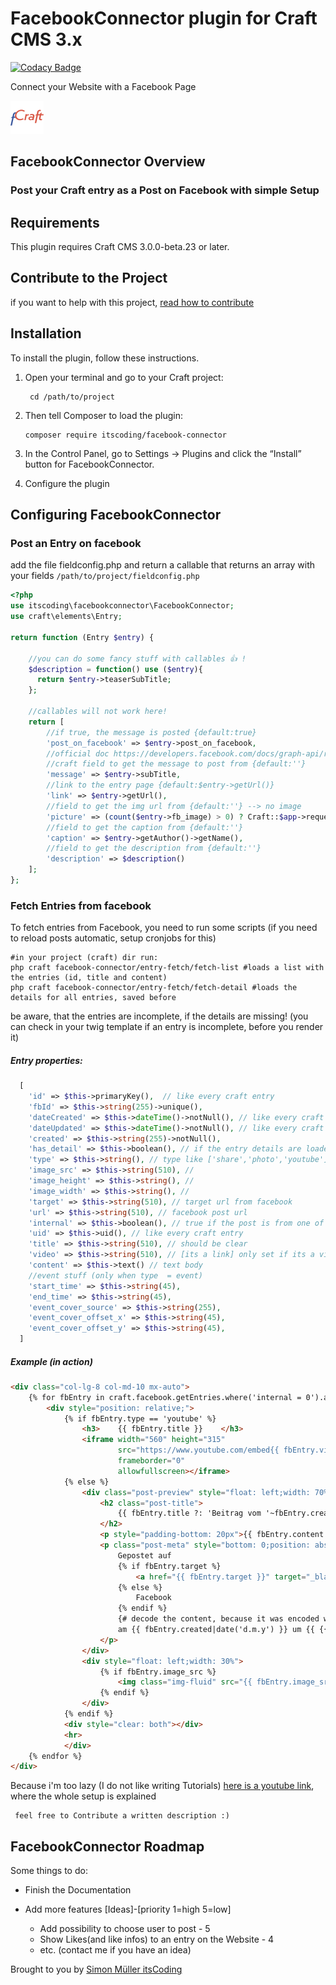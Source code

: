 # FacebookConnector plugin for Craft CMS 3.x
[![Codacy Badge](https://api.codacy.com/project/badge/Grade/a7f189dbcb6645f6bef11d3ad00b617f)](https://www.codacy.com/app/boscho87/facebook-connector?utm_source=github.com&amp;utm_medium=referral&amp;utm_content=boscho87/facebook-connector&amp;utm_campaign=Badge_Grade)

Connect your Website with a Facebook Page

![Screenshot](resources/img/icon.png)

## FacebookConnector Overview
 ### Post your Craft entry as a Post on Facebook with simple Setup

## Requirements
This plugin requires Craft CMS 3.0.0-beta.23 or later.

## Contribute to the Project
if you want to help with this project, [read how to contribute](CONTRIBUTE.md)

## Installation
To install the plugin, follow these instructions.
1. Open your terminal and go to your Craft project:

        cd /path/to/project
        
2. Then tell Composer to load the plugin:

       composer require itscoding/facebook-connector
       
3. In the Control Panel, go to Settings → Plugins and click the “Install” button for FacebookConnector.

4. Configure the plugin

## Configuring FacebookConnector
### Post an Entry on facebook
add the file fieldconfig.php and return a callable that returns an array with your fields
`/path/to/project/fieldconfig.php`

```php
<?php
use itscoding\facebookconnector\FacebookConnector;
use craft\elements\Entry;

return function (Entry $entry) {
   
    //you can do some fancy stuff with callables 👍 !
    $description = function() use ($entry){
      return $entry->teaserSubTitle;  
    };
    
    //callables will not work here!
    return [
        //if true, the message is posted {default:true}
        'post_on_facebook' => $entry->post_on_facebook,
        //official doc https://developers.facebook.com/docs/graph-api/reference/v2.10/post
        //craft field to get the message to post from {default:''}
        'message' => $entry->subTitle,
        //link to the entry page {default:$entry->getUrl()}
        'link' => $entry->getUrl(),
        //field to get the img url from {default:''} --> no image
        'picture' => (count($entry->fb_image) > 0) ? Craft::$app->request->getHostInfo() . $entry->fb_image->first()->getUrl() : '',
        //field to get the caption from {default:''}
        'caption' => $entry->getAuthor()->getName(),
        //field to get the description from {default:''}
        'description' => $description() 
    ];
};
```

### Fetch Entries from facebook
To fetch entries from Facebook, you need to run some scripts (if you need to reload posts automatic, setup cronjobs for this)

```shell
#in your project (craft) dir run:
php craft facebook-connector/entry-fetch/fetch-list #loads a list with the entries (id, title and content)
php craft facebook-connector/entry-fetch/fetch-detail #loads the details for all entries, saved before
```
be aware, that the entries are incomplete, if the details are missing! (you can check in your twig template if an entry is incomplete, before you render it)

##### Entry properties:
```php
  [
    'id' => $this->primaryKey(),  // like every craft entry
    'fbId' => $this->string(255)->unique(),
    'dateCreated' => $this->dateTime()->notNull(), // like every craft entry
    'dateUpdated' => $this->dateTime()->notNull(), // like every craft entry
    'created' => $this->string(255)->notNull(), 
    'has_detail' => $this->boolean(), // if the entry details are loaded 
    'type' => $this->string(), // type like ['share','photo','youtube']
    'image_src' => $this->string(510), //
    'image_height' => $this->string(), //
    'image_width' => $this->string(), // 
    'target' => $this->string(510), // target url from facebook 
    'url' => $this->string(510), // facebook post url
    'internal' => $this->boolean(), // true if the post is from one of the craft pages where the plugin is installed
    'uid' => $this->uid(), // like every craft entry
    'title' => $this->string(510), // should be clear
    'video' => $this->string(510), // [its a link] only set if its a video 'type' (atm. works only wiht youtube
    'content' => $this->text() // text body
    //event stuff (only when type  = event) 
    'start_time' => $this->string(45),
    'end_time' => $this->string(45),
    'event_cover_source' => $this->string(255),
    'event_cover_offset_x' => $this->string(45),
    'event_cover_offset_y' => $this->string(45),
  ]
```

##### Example (in action)
```html
<div class="col-lg-8 col-md-10 mx-auto">
    {% for fbEntry in craft.facebook.getEntries.where('internal = 0').andWhere('type != "event"').limit(3).all %}
        <div style="position: relative;">
            {% if fbEntry.type == 'youtube' %}
                <h3>    {{ fbEntry.title }}    </h3>
                <iframe width="560" height="315"
                        src="https://www.youtube.com/embed{{ fbEntry.video }}?rel=0&amp;controls=0&amp;showinfo=0"
                        frameborder="0"
                        allowfullscreen></iframe>
            {% else %}
                <div class="post-preview" style="float: left;width: 70%;">
                    <h2 class="post-title">
                        {{ fbEntry.title ?: 'Beitrag vom '~fbEntry.created|date('d.m.y') }}
                    </h2>
                    <p style="padding-bottom: 20px">{{ fbEntry.content }}</p>
                    <p class="post-meta" style="bottom: 0;position: absolute; ">
                        Gepostet auf
                        {% if fbEntry.target %}
                            <a href="{{ fbEntry.target }}" target="_blank"> Facebook</a>
                        {% else %}
                            Facebook
                        {% endif %}
                        {# decode the content, because it was encoded with json to stroe to more types of db's #}
                        am {{ fbEntry.created|date('d.m.y') }} um {{ {{ craft.facebook.decode(fbEntry.content) }} }}
                    </p>
                </div>
                <div style="float: left;width: 30%">
                    {% if fbEntry.image_src %}
                        <img class="img-fluid" src="{{ fbEntry.image_src }}" alt="">
                    {% endif %}
                </div>
            {% endif %}
            <div style="clear: both"></div>
            <hr>
            </div>
    {% endfor %}
</div>
```





Because i'm too lazy (I do not like writing Tutorials) [here is a youtube link](https://link.com), where the whole setup is explained
     
     feel free to Contribute a written description :)
 
## FacebookConnector Roadmap
Some things to do:

* Finish the Documentation
* Add more features [Ideas]-[priority 1=high 5=low] 
  
    - Add possibility to choose user to post - 5
    - Show Likes(and like infos) to an entry on the Website - 4
    - etc. (contact me if you have an idea) 

Brought to you by [Simon Müller itsCoding](https://www.itscoding.ch)
